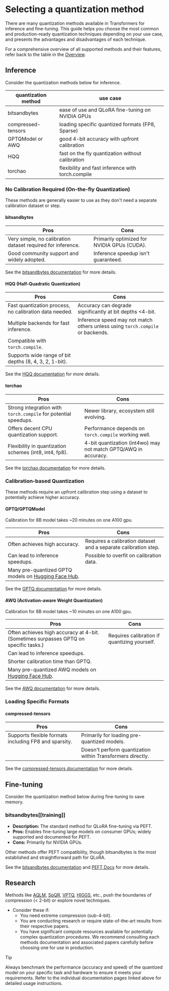 <!--Copyright 2024 The HuggingFace Team. All rights reserved.

Licensed under the Apache License, Version 2.0 (the "License"); you may not use this file except in compliance with
the License. You may obtain a copy of the License at

http://www.apache.org/licenses/LICENSE-2.0

Unless required by applicable law or agreed to in writing, software distributed under the License is distributed on
an "AS IS" BASIS, WITHOUT WARRANTIES OR CONDITIONS OF ANY KIND, either express or implied. See the License for the
specific language governing permissions and limitations under the License.

⚠️ Note that this file is in Markdown but contain specific syntax for our doc-builder (similar to MDX) that may not be
rendered properly in your Markdown viewer.

-->

# Selecting a quantization method

There are many quantization methods available in Transformers for inference and fine-tuning. This guide helps you choose the most common and production-ready quantization techniques depending on your use case, and presents the advantages and disadvantages of each technique.

For a comprehensive overview of all supported methods and their features, refer back to the table in the [Overview](./overview).

## Inference

Consider the quantization methods below for inference.

| quantization method | use case |
|---|---|
| bitsandbytes | ease of use and QLoRA fine-tuning on NVIDIA GPUs |
| compressed-tensors | loading specific quantized formats (FP8, Sparse) |
| GPTQModel or AWQ | good 4-bit accuracy with upfront calibration |
| HQQ | fast on the fly quantization without calibration |
| torchao | flexibility and fast inference with torch.compile |

### No Calibration Required (On-the-fly Quantization)

These methods are generally easier to use as they don't need a separate calibration dataset or step.

#### bitsandbytes

| Pros                                                         | Cons                                                    |
|--------------------------------------------------------------|---------------------------------------------------------|
| Very simple, no calibration dataset required for inference.  | Primarily optimized for NVIDIA GPUs (CUDA).             |
| Good community support and widely adopted.                   | Inference speedup isn't guaranteed.                     |

See the [bitsandbytes documentation](./bitsandbytes) for more details.

#### HQQ (Half-Quadratic Quantization)

| Pros                                                                 | Cons                                                                       |
|----------------------------------------------------------------------|----------------------------------------------------------------------------|
| Fast quantization process, no calibration data needed.              | Accuracy can degrade significantly at bit depths <4-bit.                     |
| Multiple backends for fast inference.                                | Inference speed may not match others unless using `torch.compile` or backends. |
| Compatible with `torch.compile`.                                     |                                                                            |
| Supports wide range of bit depths (8, 4, 3, 2, 1-bit).              |                                                                            |

See the [HQQ documentation](./hqq) for more details.

#### torchao

| Pros                                                                 | Cons                                                                 |
|----------------------------------------------------------------------|----------------------------------------------------------------------|
| Strong integration with `torch.compile` for potential speedups.     | Newer library, ecosystem still evolving.                             |
| Offers decent CPU quantization support.                              | Performance depends on `torch.compile` working well.                 |
| Flexibility in quantization schemes (int8, int4, fp8).           | 4-bit quantization (int4wo) may not match GPTQ/AWQ in accuracy.              |

See the [torchao documentation](./torchao) for more details.

### Calibration-based Quantization

These methods require an upfront calibration step using a dataset to potentially achieve higher accuracy.

#### GPTQ/GPTQModel

Calibration for 8B model takes ~20 minutes on one A100 gpu.

| Pros                                                                 | Cons                                                                 |
|----------------------------------------------------------------------|----------------------------------------------------------------------|
| Often achieves high accuracy.                                        | Requires a calibration dataset and a separate calibration step.      |
| Can lead to inference speedups.                                      | Possible to overfit on calibration data.                             |
| Many pre-quantized GPTQ models on [Hugging Face Hub](https://huggingface.co/models?other=gptq). |                                           |

See the [GPTQ documentation](./gptq) for more details.

#### AWQ (Activation-aware Weight Quantization)

Calibration for 8B model takes ~10 minutes on one A100 gpu.

| Pros                                                                 | Cons                                                |
|----------------------------------------------------------------------|-----------------------------------------------------|
| Often achieves high accuracy at 4-bit. (Sometimes surpasses GPTQ on specific tasks.) | Requires calibration if quantizing yourself.        |
| Can lead to inference speedups.                                      |                                                     |
| Shorter calibration time than GPTQ.                                  |                                                     |
| Many pre-quantized AWQ models on [Hugging Face Hub](https://huggingface.co/models?other=awq). |                                                     |

See the [AWQ documentation](./awq) for more details.

### Loading Specific Formats

#### compressed-tensors

| Pros                                                         | Cons                                                        |
|--------------------------------------------------------------|-------------------------------------------------------------|
| Supports flexible formats including FP8 and sparsity.        | Primarily for loading pre-quantized models.                 |
|                                                              | Doesn't perform quantization within Transformers directly.  |

See the [compressed-tensors documentation](./compressed_tensors) for more details.

## Fine-tuning

Consider the quantization method below during fine-tuning to save memory.

### bitsandbytes[[training]]

*   **Description:** The standard method for QLoRA fine-tuning via PEFT.
*   **Pros:** Enables fine-tuning large models on consumer GPUs; widely supported and documented for PEFT.
*   **Cons:** Primarily for NVIDIA GPUs.

Other methods offer PEFT compatibility, though bitsandbytes is the most established and straightforward path for QLoRA.

See the [bitsandbytes documentation](./bitsandbytes#qlora) and [PEFT Docs](https://huggingface.co/docs/peft/developer_guides/quantization#aqlm-quantization) for more details. 

## Research

Methods like [AQLM](./aqlm), [SpQR](./spqr), [VPTQ](./vptq), [HIGGS](./higgs), etc., push the boundaries of compression (< 2-bit) or explore novel techniques.

*   Consider these if:
    *   You need extreme compression (sub-4-bit).
    *   You are conducting research or require state-of-the-art results from their respective papers.
    *   You have significant compute resources available for potentially complex quantization procedures.
We recommend consulting each methods documentation and associated papers carefully before choosing one for use in production.


> [!TIP]
> Always benchmark the performance (accuracy and speed) of the quantized model on your specific task and hardware to ensure it meets your requirements. Refer to the individual documentation pages linked above for detailed usage instructions.